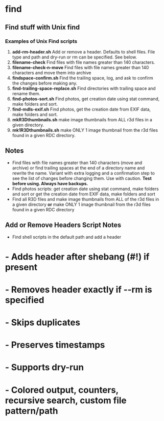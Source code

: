 # find
## Find stuff with Unix find

### Examples of Unix Find scripts

1. **add-rm-header.sh** Add or remove a header. Defaults to shell files. File type and path and dry-run or rm can be specified. See below.
2. **filename-check** Find files with file names greater than 140 characters.
3. **filename-check-n-move** Find files with file names greater than 140 characters and move them into archive
4. **findspace-confirm.sh** Find the trailing space, log, and ask to confirm the changes before making any.
5. **find-trailing-space-replace.sh** Find directories with trailing space and rename them.
6. **find-photos-sort.sh** Find photos, get creation date using stat command, make folders and sort.
7. **find-mdls-exif.sh** Find photos, get the creation date from EXIF data, make folders and sort.
8. **mkR3Dthumbnails.sh** make image thumbnails from ALL r3d files in a given directory.
9. **mk1R3Dthumbnails.sh** make ONLY 1 image thumbnail from the r3d files found in a given RDC directory. 

## Notes

- Find files with file names greater than 140 characters (move and archive) or find trailing spaces at the end of a directory name and rewrite the name. Variant with extra logging and a confirmation step to see the list of changes before changing them. Use with caution. **Test before using. Always have backups.**
- Find photos scripts: get creation date using stat command, make folders and sort or get the creation date from EXIF data, make folders and sort
- Find all R3D files and make image thumbnails from ALL of the r3d files in a given directory **or** make ONLY 1 image thumbnail from the r3d files found in a given RDC directory

## Add or Remove Headers Script Notes

- Find shell scripts in the default path and add a header
# - Adds header after shebang (#!) if present
# - Removes header exactly if --rm is specified
# - Skips duplicates
# - Preserves timestamps
# - Supports dry-run
# - Colored output, counters, recursive search, custom file pattern/path
